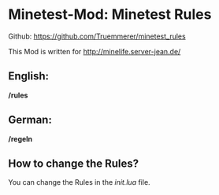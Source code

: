 # Minetest-Mod: Minetest Rules
Github: https://github.com/Truemmerer/minetest_rules

This Mod is written for http://minelife.server-jean.de/

## English:

**/rules**

## German:
**/regeln**


## How to change the Rules?

You can change the Rules in the *init.lua* file.
